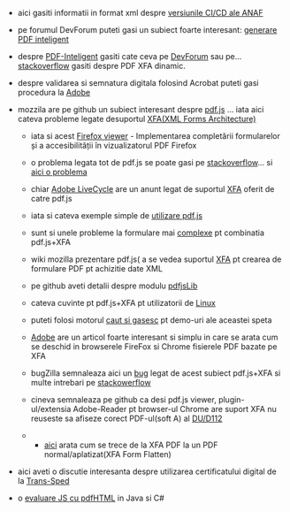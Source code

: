 - aici gasiti informatii in format xml despre [versiunile CI/CD ale ANAF](https://static.anaf.ro/static/10/Anaf/update5/versiuni.xml)

- pe forumul DevForum puteti gasi un subiect foarte interesant: [generare PDF inteligent](https://devforum.ro/t/generare-pdf-inteligent-pentru-anaf/19005/2)
 
- despre [PDF-Inteligent](https://devforum.ro/t/generare-pdf-inteligent-pentru-anaf/19005) gasiti cate ceva pe [DevForum](https://devforum.ro/t/utilizare-certificat-in-adobe-reader-cu-trans-sped/17419) sau pe... [stackoverflow](https://stackoverflow.com/questions/76736428/programatically-fill-government-pdf-xfa-dynamic) gasiti despre PDF XFA dinamic.

- despre validarea si semnatura digitala folosind Acrobat puteti gasi procedura la [Adobe](https://helpx.adobe.com/ro/acrobat/using/validating-digital-signatures.html)

- mozzila are pe github un subiect interesant despre [pdf.js](https://github.com/mozilla/pdf.js/issues/2373) ... iata aici cateva probleme legate desuportul [XFA(XML Forms Architecture)](https://github.com/chromium/pdfium/tree/master/xfa)

  - iata si acest [Firefox viewer](https://blog.mozilla.org/attack-and-defense/2021/10/14/implementing-form-filling-and-accessibility-in-the-firefox-pdf-viewer/) - Implementarea completării formularelor și a accesibilității în vizualizatorul PDF Firefox

  - o problema legata tot de pdf.js se poate gasi pe [stackoverflow](https://stackoverflow.com/questions/76895019/how-to-use-pdf-js-lib-to-fill-xfa-pdf-forms)... si [aici o problema](https://github.com/mozilla/pdf.js/issues/14249)

  - chiar [Adobe LiveCycle](https://experienceleaguecommunities.adobe.com/t5/adobe-livecycle-questions/pdf-js-adds-basic-xfa-support/m-p/404238) are un anunt legat de suportul [XFA](https://en.wikipedia.org/wiki/XFA) oferit de catre pdf.js

  - iata si cateva exemple simple de [utilizare pdf.js](https://mozilla.github.io/pdf.js/examples/)

  - sunt si unele probleme la formulare mai [complexe](https://lightrun.com/answers/mozilla-pdf-js-complex-xfa-forms-fail-to-render-properly-or-at-all-with-xfa-enabled) pt combinatia pdf.js+XFA

  - wiki mozilla prezentare pdf.js( a se vedea suportul [XFA](https://wiki.mozilla.org/PDF.js?title=Template:Warning) pt crearea de formulare PDF pt achizitie date XML
    
  - pe github aveti detalii despre modulu [pdfjsLib](https://mozilla.github.io/pdf.js/api/draft/module-pdfjsLib.html)
  - cateva cuvinte pt pdf.js+XFA pt utilizatorii de [Linux](https://fortintam.com/blog/please-adapt-pdfjs-xfa-forms-for-linux-pdf-readers/)
  - puteti folosi motorul [caut si gasesc](https://www.cautsigasesc.net/web?q=pdf+js+viewer+demo&gclid=Cj0KCQiA-62tBhDSARIsAO7twbZIDdBENFb_kmmLVZnuBzIh1oxzvEhfjcVZRXziihUp-ZpsXHMoDL4aAuUtEALw_wcB&qo=semQuery&an=google_s&tt=rmd&ad=semD&ag=fw81&am=broad&akid=66e0af33-5528-41f0-b758-dc2c2279a92a-0-cg_gsb) pt demo-uri ale aceastei speta
  - [Adobe](https://helpx.adobe.com/livecycle/kb/xfa-forms-firefox-chrome.html) are un articol foarte interesant si simplu in care se arata cum se deschid in browserele FireFox si Chrome fisierele PDF bazate pe XFA
  - bugZilla semnaleaza aici un [bug](https://bugzilla.mozilla.org/show_bug.cgi?id=1717668) legat de acest subiect pdf.js+XFA si multe intrebari pe [stackowerflow](https://stackoverflow.com/questions/tagged/pdf.js?sort=active)
  - cineva semnaleaza pe github ca desi pdf.js viewer, plugin-ul/extensia Adobe-Reader pt browser-ul Chrome are suport XFA nu reuseste sa afiseze corect PDF-ul(soft A) al [DU/D112](https://github.com/mozilla/pdf.js/issues/17510)
  -   - [aici](https://chromewebstore.google.com/detail/xfa-pdf-to-normal-pdf-xfa/glgjhoiegfmmjoojodcbilmcahhidmal?hl=ro) arata cum se trece de la XFA PDF la un PDF normal/aplatizat(XFA Form Flatten)
    

- aici aveti o discutie interesanta despre utilizarea certificatului digital de la [Trans-Sped](https://devforum.ro/t/utilizare-certificat-in-adobe-reader-cu-trans-sped/17419)
- o [evaluare JS cu pdfHTML](https://kb.itextpdf.com/itext/evaluating-js-with-pdfhtml) in Java si C#

